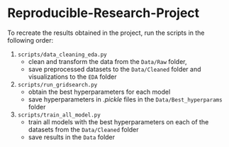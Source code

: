 # Reproducible-Research-Project
To recreate the results obtained in the project, run the scripts in the following order:
1. ```scripts/data_cleaning_eda.py```
   - clean and transform the data from the ```Data/Raw``` folder,
   - save preprocessed datasets to the ```Data/Cleaned``` folder and visualizations to the ```EDA``` folder
2. ```scripts/run_gridsearch.py```
   - obtain the best hyperparameters for each model
   - save hyperparameters in *.pickle* files in the ```Data/Best_hyperparams``` folder
3. ```scripts/train_all_model.py```
   - train all models with the best hyperparameters on each of the datasets from the ```Data/Cleaned``` folder
   - save results in the ```Data``` folder
